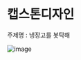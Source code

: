 # 캡스톤디자인

주제명 : 냉장고를 봇탁해 

![image](https://github.com/Jungnii/capstone/assets/97087950/99879f29-bd17-49e0-b6c2-b0667505af88)
